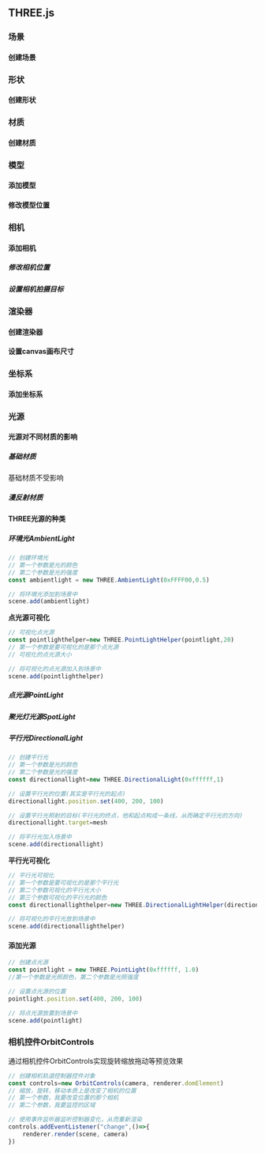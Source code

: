 ## THREE.js

### 场景

#### 创建场景

### 形状

#### 创建形状

### 材质

#### 创建材质

### 模型

#### 添加模型

#### 修改模型位置

### 相机

#### 添加相机

##### 修改相机位置

##### 设置相机拍摄目标

### 渲染器

#### 创建渲染器

#### 设置canvas画布尺寸

### 坐标系

#### 添加坐标系

### 光源

#### 光源对不同材质的影响

##### 基础材质

基础材质不受影响

##### 漫反射材质



#### THREE光源的种类

##### 环境光AmbientLight

```javascript
// 创建环境光
// 第一个参数是光的颜色
// 第二个参数是光的强度
const ambientlight = new THREE.AmbientLight(0xFFFF00,0.5)

// 将环境光添加到场景中
scene.add(ambientlight)
```

**点光源可视化**

```javascript
// 可视化点光源
const pointlighthelper=new THREE.PointLightHelper(pointlight,20)
// 第一个参数是要可视化的是那个点光源
// 可视化的点光源大小

// 将可视化的点光源加入到场景中
scene.add(pointlighthelper)
```



##### 点光源PointLight

##### 聚光灯光源SpotLight

##### 平行光DirectionalLight

```javascript
// 创建平行光
// 第一个参数是光的颜色
// 第二个参数是光的强度
const directionallight=new THREE.DirectionalLight(0xffffff,1)

// 设置平行光的位置(其实是平行光的起点)
directionallight.position.set(400, 200, 100)

// 设置平行光照射的目标(平行光的终点，他和起点构成一条线，从而确定平行光的方向)
directionallight.target=mesh

// 将平行光加入场景中
scene.add(directionallight)
```

**平行光可视化**

```javascript
// 平行光可视化
// 第一个参数是要可视化的是那个平行光
// 第二个参数可视化的平行光大小
// 第三个参数可视化的平行光的颜色
const directionallighthelper=new THREE.DirectionalLightHelper(directionallight,20,0xff0000)

// 将可视化的平行光放到场景中
scene.add(directionallighthelper)
```

#### 添加光源

```javascript
// 创建点光源
const pointlight = new THREE.PointLight(0xffffff, 1.0) 
//第一个参数是光照颜色，第二个参数是光照强度

// 设置点光源的位置
pointlight.position.set(400, 200, 100)

// 将点光源放置到场景中
scene.add(pointlight)
```



### 相机控件OrbitControls

通过相机控件OrbitControls实现旋转缩放拖动等预览效果

```javascript
// 创建相机轨道控制器控件对象
const controls=new OrbitControls(camera, renderer.domElement)
// 缩放，旋转，移动本质上是改变了相机的位置
// 第一个参数，我要改变位置的那个相机
// 第二个参数，我要监控的区域

// 使用事件监听器监听控制器变化，从而重新渲染
controls.addEventListener("change",()=>{
	renderer.render(scene, camera)
})
```

